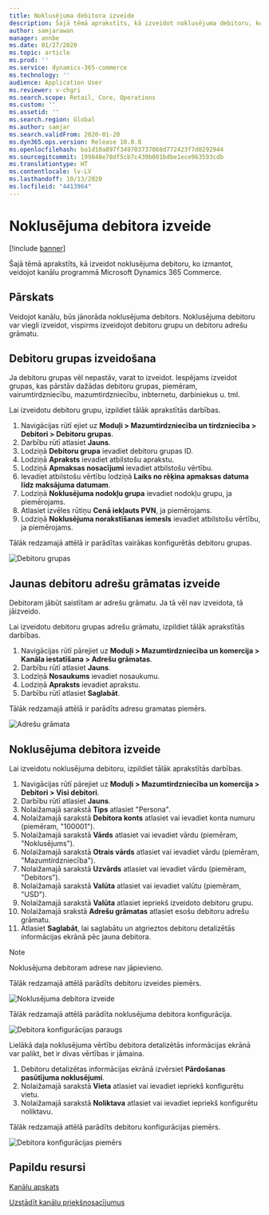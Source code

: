```yaml
---
title: Noklusējuma debitora izveide
description: Šajā tēmā aprakstīts, kā izveidot noklusējuma debitoru, ko izmantot, veidojot kanālu programmā Microsoft Dynamics 365 Commerce.
author: samjarawan
manager: annbe
ms.date: 01/27/2020
ms.topic: article
ms.prod: ''
ms.service: dynamics-365-commerce
ms.technology: ''
audience: Application User
ms.reviewer: v-chgri
ms.search.scope: Retail, Core, Operations
ms.custom: ''
ms.assetid: ''
ms.search.region: Global
ms.author: samjar
ms.search.validFrom: 2020-01-20
ms.dyn365.ops.version: Release 10.0.8
ms.openlocfilehash: ba1d10a897f349703737068d772423f7d0292944
ms.sourcegitcommit: 199848e78df5cb7c439b001bdbe1ece963593cdb
ms.translationtype: HT
ms.contentlocale: lv-LV
ms.lasthandoff: 10/13/2020
ms.locfileid: "4413964"
---
```

# <a name="create-a-default-customer"></a>Noklusējuma debitora izveide


[!include [banner](includes/banner.md)]

Šajā tēmā aprakstīts, kā izveidot noklusējuma debitoru, ko izmantot, veidojot kanālu programmā Microsoft Dynamics 365 Commerce.

## <a name="overview"></a>Pārskats

Veidojot kanālu, būs jānorāda noklusējuma debitors. Noklusējuma debitoru var viegli izveidot, vispirms izveidojot debitoru grupu un debitoru adrešu grāmatu.

## <a name="create-a-customer-group"></a>Debitoru grupas izveidošana

Ja debitoru grupas vēl nepastāv, varat to izveidot. Iespējams izveidot grupas, kas pārstāv dažādas debitoru grupas, piemēram, vairumtirdzniecību, mazumtirdzniecību, inbternetu, darbiniekus u. tml.

Lai izveidotu debitoru grupu, izpildiet tālāk aprakstītās darbības.

1. Navigācijas rūtī ejiet uz **Moduļi \> Mazumtirdzniecība un tirdzniecība \> Debitori \> Debitoru grupas**.
1. Darbību rūtī atlasiet **Jauns**.
1. Lodziņā **Debitoru grupa** ievadiet debitoru grupas ID.
1. Lodziņā **Apraksts** ievadiet atbilstošu aprakstu.
1. Lodziņā **Apmaksas nosacījumi** ievadiet atbilstošu vērtību.
1. Ievadiet atbilstošu vērtību lodziņā **Laiks no rēķina apmaksas datuma līdz maksājuma datumam**.
1. Lodziņā **Noklusējuma nodokļu grupa** ievadiet nodokļu grupu, ja piemērojams.
1. Atlasiet izvēles rūtiņu **Cenā iekļauts PVN**, ja piemērojams.
1. Lodziņā **Noklusējuma norakstīšanas iemesls** ievadiet atbilstošu vērtību, ja piemērojams.

Tālāk redzamajā attēlā ir parādītas vairākas konfigurētās debitoru grupas.

![Debitoru grupas](media/customer-groups.png)

## <a name="create-a-customer-address-book"></a>Jaunas debitoru adrešu grāmatas izveide

Debitoram jābūt saistītam ar adrešu grāmatu. Ja tā vēl nav izveidota, tā jāizveido.

Lai izveidotu debitoru grupas adrešu grāmatu, izpildiet tālāk aprakstītās darbības.

1. Navigācijas rūtī pārejiet uz **Moduļi \> Mazumtirdzniecība un komercija \> Kanāla iestatīšana \> Adrešu grāmatas**.
1. Darbību rūtī atlasiet **Jauns**.
1. Lodziņā **Nosaukums** ievadiet nosaukumu.
1. Lodziņā **Apraksts** ievadiet aprakstu.
1. Darbību rūtī atlasiet **Saglabāt**.

Tālāk redzamajā attēlā ir parādīts adresu gramatas piemērs.

![Adrešu grāmata](media/address-book.png)

## <a name="create-a-default-customer"></a>Noklusējuma debitora izveide

Lai izveidotu noklusējuma debitoru, izpildiet tālāk aprakstītās darbības.

1. Navigācijas rūtī pārejiet uz **Moduļi \> Mazumtirdzniecība un komercija \> Debitori \> Visi debitori**.
1. Darbību rūtī atlasiet **Jauns**.
1. Nolaižamajā sarakstā **Tips** atlasiet "Persona".
1. Nolaižamajā sarakstā **Debitora konts** atlasiet vai ievadiet konta numuru (piemēram, "100001").
1. Nolaižamajā sarakstā **Vārds** atlasiet vai ievadiet vārdu (piemēram, "Noklusējums").
1. Nolaižamajā sarakstā **Otrais vārds** atlasiet vai ievadiet vārdu (piemēram, "Mazumtirdzniecība").
1. Nolaižamajā sarakstā **Uzvārds** atlasiet vai ievadiet vārdu (piemēram, "Debitors").
1. Nolaižamajā sarakstā **Valūta** atlasiet vai ievadiet valūtu (piemēram, "USD").
1. Nolaižamajā sarakstā **Valūta** atlasiet iepriekš izveidoto debitoru grupu.
1. Nolaižamajā srakstā **Adrešu grāmatas**  atlasiet esošu debitoru adrešu grāmatu.
1. Atlasiet **Saglabāt**, lai saglabātu un atgrieztos debitoru detalizētās informācijas ekrānā pēc jauna debitora.

> [!NOTE]
> Noklusējuma debitoram adrese nav jāpievieno.

Tālāk redzamajā attēlā parādīts debitoru izveides piemērs.

![Noklusējuma debitora izveide](media/default-customer-creation.png)

Tālāk redzamajā attēlā parādīta noklusējuma debitora konfigurācija.

![Debitora konfigurācijas paraugs](media/default-customer-configuration1.png)

Lielākā daļa noklusējuma vērtību debitora detalizētās informācijas ekrānā var palikt, bet ir divas vērtības ir jāmaina.

1. Debitoru detalizētas informācijas ekrānā izvērsiet **Pārdošanas pasūtījuma noklusējumi**.
1. Nolaižamajā sarakstā **Vieta** atlasiet vai ievadiet iepriekš konfigurētu vietu.
1. Nolaižamajā sarakstā **Noliktava** atlasiet vai ievadiet iepriekš konfigurētu noliktavu.

Tālāk redzamajā attēlā parādīts debitoru konfigurācijas piemērs.

![Debitora konfigurācijas piemērs](media/default-customer-configuration2.png)

## <a name="additional-resources"></a>Papildu resursi

[Kanālu apskats](channels-overview.md)

[Uzstādīt kanālu priekšnosacījumus](channels-prerequisites.md)
